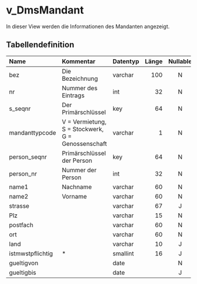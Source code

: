 # v_DmsMandant

In dieser View werden die Informationen des Mandanten angezeigt.

## Tabellendefinition

| Name             | Kommentar                                         | Datentyp | Länge | Nullable |
| :--------------- | :------------------------------------------------ | :------- | ----: | :------: |
| bez              | Die Bezeichnung                                   | varchar  |   100 |    N     |
| nr               | Nummer des Eintrags                               | int      |    32 |    N     |
| s_seqnr          | Der Primärschlüssel                               | key      |    64 |    N     |
| mandanttypcode   | V = Vermietung, S = Stockwerk, G = Genossenschaft | varchar  |     1 |    N     |
| person_seqnr     | Primärschlüssel der Person                        | key      |    64 |    N     |
| person_nr        | Nummer der Person                                 | int      |    32 |    N     |
| name1            | Nachname                                          | varchar  |    60 |    N     |
| name2            | Vorname                                           | varchar  |    60 |    N     |
| strasse          |                                                   | varchar  |    67 |    J     |
| Plz              |                                                   | varchar  |    15 |    N     |
| postfach         |                                                   | varchar  |    60 |    N     |
| ort              |                                                   | varchar  |    60 |    N     |
| land             |                                                   | varchar  |    10 |    J     |
| istmwstpflichtig | *                                                 | smallint |    16 |    J     |
| gueltigvon       |                                                   | date     |       |    N     |
| gueltigbis       |                                                   | date     |       |    J     |
